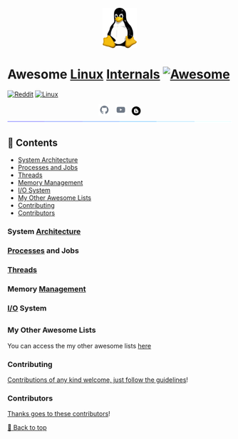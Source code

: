 <p align="center">
  <img width="15%" src="https://github.com/cybersecurity-dev/cybersecurity-dev/blob/main/assets/Tux.svg" />
</p>

# Awesome [Linux](https://en.wikipedia.org/wiki/Linux) [Internals](https://en.wikipedia.org/wiki/History_of_Linux) [![Awesome](https://awesome.re/badge.svg)](https://awesome.re) 
[![Reddit](https://img.shields.io/badge/Reddit-FF4500?style=for-the-badge&logo=reddit&logoColor=white)](https://www.reddit.com/r/linuxquestions/new/)
[![Linux](https://img.shields.io/badge/Linux-FCC624?style=for-the-badge&logo=linux&logoColor=black)](https://elixir.bootlin.com/linux/v6.17/source)

<p align="center">
    <a href="https://github.com/cybersecurity-dev/"><img height="25" src="https://github.com/cybersecurity-dev/cybersecurity-dev/blob/main/assets/github.svg" alt="GitHub"></a>
    &nbsp;
    <a href="https://www.youtube.com/@CyberThreatDefence"><img height="25" src="https://github.com/cybersecurity-dev/cybersecurity-dev/blob/main/assets/youtube.svg" alt="YouTube"></a>
    &nbsp;
    <a href="https://cyberthreatdefence.com/my_awesome_lists"><img height="20" src="https://github.com/cybersecurity-dev/cybersecurity-dev/blob/main/assets/blog.svg" alt="My Awesome Lists"></a>
    <img src="https://github.com/cybersecurity-dev/cybersecurity-dev/blob/main/assets/bar.gif">
</p>


## 📖 Contents
- [System Architecture](#system-architecture)
- [Processes and Jobs](#processes-and-jobs)
- [Threads](#threads)
- [Memory Management](#memory-management)
- [I/O System](#io-system)
- [My Other Awesome Lists](#my-other-awesome-lists)
- [Contributing](#contributing)
- [Contributors](#contributors)


### System [Architecture](https://en.wikipedia.org/wiki/Linux_kernel)

### [Processes](https://en.wikipedia.org/wiki/Process_(computing)) and Jobs

### [Threads](https://en.wikipedia.org/wiki/Thread_(computing))

### Memory [Management](https://en.wikipedia.org/wiki/Memory_management_(operating_systems))

### [I/O](https://en.wikipedia.org/wiki/List_of_file_systems) System


## 

### My Other Awesome Lists
You can access the my other awesome lists [here](https://cyberthreatdefence.com/my_awesome_lists)

### Contributing
[Contributions of any kind welcome, just follow the guidelines](contributing.md)!

### Contributors
[Thanks goes to these contributors](https://github.com/cybersecurity-dev/awesome-linux-internals/graphs/contributors)!

[🔼 Back to top](#awesome-linux-internals-)
